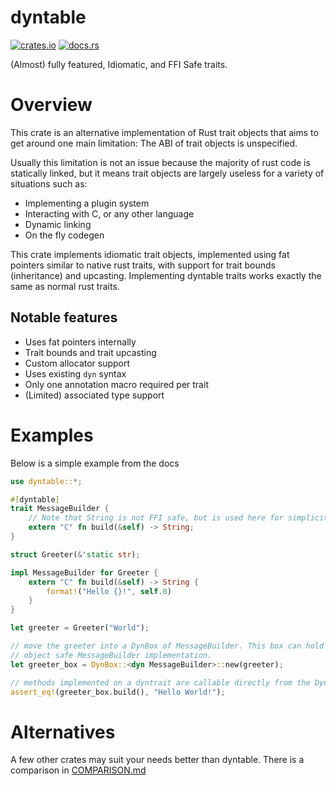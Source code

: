 # dyntable
[![crates.io](https://img.shields.io/crates/v/dyntable?style=for-the-badge&logo=rust)](https://crates.io/crates/dyntable)
[![docs.rs](https://img.shields.io/badge/docs.rs-66c2a5?style=for-the-badge&labelColor=555555&logo=docs.rs)](https://docs.rs/dyntable/latest/dyntable)

(Almost) fully featured, Idiomatic, and FFI Safe traits.

# Overview
This crate is an alternative implementation of Rust trait objects that
aims to get around one main limitation: The ABI of trait objects is
unspecified.

Usually this limitation is not an issue because the majority of rust code
is statically linked, but it means trait objects are largely useless for
a variety of situations such as:
- Implementing a plugin system
- Interacting with C, or any other language
- Dynamic linking
- On the fly codegen

This crate implements idiomatic trait objects, implemented using fat pointers
similar to native rust traits, with support for trait bounds (inheritance) and
upcasting. Implementing dyntable traits works exactly the same as normal rust traits.

## Notable features
- Uses fat pointers internally
- Trait bounds and trait upcasting
- Custom allocator support
- Uses existing `dyn` syntax
- Only one annotation macro required per trait
- (Limited) associated type support

# Examples
Below is a simple example from the docs

```rust
use dyntable::*;

#[dyntable]
trait MessageBuilder {
    // Note that String is not FFI safe, but is used here for simplicity.
    extern "C" fn build(&self) -> String;
}

struct Greeter(&'static str);

impl MessageBuilder for Greeter {
    extern "C" fn build(&self) -> String {
        format!("Hello {}!", self.0)
    }
}

let greeter = Greeter("World");

// move the greeter into a DynBox of MessageBuilder. This box can hold any
// object safe MessageBuilder implementation.
let greeter_box = DynBox::<dyn MessageBuilder>::new(greeter);

// methods implemented on a dyntrait are callable directly from the DynBox.
assert_eq!(greeter_box.build(), "Hello World!");
```

# Alternatives
A few other crates may suit your needs better than dyntable. There is a comparison in
[COMPARISON.md](COMPARISON.md)
